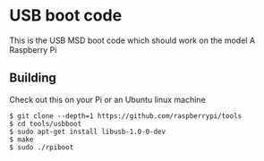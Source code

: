 # USB boot code

This is the USB MSD boot code which should work on the model A Raspberry Pi

## Building

Check out this on your Pi or an Ubuntu linux machine

```
$ git clone --depth=1 https://github.com/raspberrypi/tools
$ cd tools/usbboot
$ sudo apt-get install libusb-1.0-0-dev
$ make
$ sudo ./rpiboot


